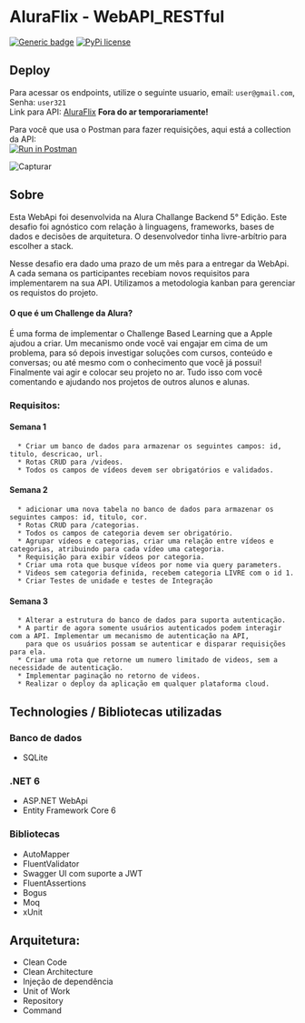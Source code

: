 # AluraFlix - WebAPI_RESTful 
[![Generic badge](https://img.shields.io/badge/Status-Finalizado-<COLOR>.svg)](https://shields.io/)
[![PyPi license](https://badgen.net/pypi/license/pip/)](https://pypi.com/project/pip/)
## Deploy

Para acessar os endpoints, utilize o seguinte usuario, email: `user@gmail.com`, Senha: `user321`</br>
Link para API: [AluraFlix](https://aluraflixapi.azurewebsites.net/swagger/index.html) **Fora do ar temporariamente!**</br>

Para você que usa o Postman para fazer requisições, aqui está a collection da API: </br>
[![Run in Postman](https://run.pstmn.io/button.svg)](https://app.getpostman.com/run-collection/2164b6c56662b416e384?action=collection%2Fimport)</br>

![Capturar](https://user-images.githubusercontent.com/90290547/205185875-be690612-bdfd-46b0-b5fe-94dcd187a440.PNG)


## Sobre

Esta WebApi foi desenvolvida na Alura Challange Backend 5° Edição. Este desafio foi agnóstico com relação à linguagens, frameworks, 
bases de dados e decisões de arquitetura. O desenvolvedor tinha livre-arbítrio para escolher a stack.

Nesse desafio era dado uma prazo de um mês para a entregar da WebApi. A cada semana 
os participantes recebiam novos requisitos para implementarem na sua API. Utilizamos a metodologia kanban para gerenciar os requistos do projeto.

#### O que é um Challenge da Alura?
É uma forma de implementar o Challenge Based Learning que a Apple ajudou a criar. Um mecanismo onde você vai engajar em cima de um problema,
para só depois investigar soluções com cursos, conteúdo e conversas; ou até mesmo com o conhecimento que você já possui! Finalmente vai agir e colocar
seu projeto no ar. Tudo isso com você comentando e ajudando nos projetos de outros alunos e alunas.

### Requisitos: 

  #### Semana 1
      * Criar um banco de dados para armazenar os seguintes campos: id, titulo, descricao, url.
      * Rotas CRUD para /videos.
      * Todos os campos de vídeos devem ser obrigatórios e validados.
 
   #### Semana 2
      * adicionar uma nova tabela no banco de dados para armazenar os seguintes campos: id, titulo, cor.
      * Rotas CRUD para /categorias.
      * Todos os campos de categoria devem ser obrigatório.
      * Agrupar vídeos e categorias, criar uma relação entre vídeos e categorias, atribuindo para cada vídeo uma categoria.
      * Requisição para exibir vídeos por categoria.
      * Criar uma rota que busque vídeos por nome via query parameters.
      * Videos sem categoria definida, recebem categoria LIVRE com o id 1.
      * Criar Testes de unidade e testes de Integração

   #### Semana 3
      * Alterar a estrutura do banco de dados para suporta autenticação.
      * A partir de agora somente usuários autenticados podem interagir com a API. Implementar um mecanismo de autenticação na API,
        para que os usuários possam se autenticar e disparar requisições para ela.
      * Criar uma rota que retorne um numero limitado de videos, sem a necessidade de autenticação.
      * Implementar paginação no retorno de videos.
      * Realizar o deploy da aplicação em qualquer plataforma cloud.

## Technologies / Bibliotecas utilizadas

### Banco de dados
* SQLite

### .NET 6
* ASP.NET WebApi
* Entity Framework Core 6

### Bibliotecas
* AutoMapper
* FluentValidator
* Swagger UI com suporte a JWT 
* FluentAssertions
* Bogus
* Moq
* xUnit
    
## Arquitetura:

* Clean Code
* Clean Architecture
* Injeção de dependência
* Unit of Work
* Repository
* Command 
